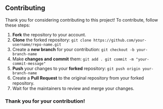 ## Contributing

Thank you for considering contributing to this project! To contribute, follow these steps:

1. **Fork** the repository to your account.
2. **Clone** the forked repository: `git clone https://github.com/your-username/repo-name.git`
3. Create a **new branch** for your contribution: `git checkout -b your-branch-name`
4. Make **changes and commit** them: `git add . git commit -m "your-commit-message"`
5. **Push** your changes to your **forked** repository: `git push origin your-branch-name`
6. Create a **Pull Request** to the original repository from your forked repository.
7. Wait for the maintainers to review and merge your changes.

### Thank you for your contribution!
